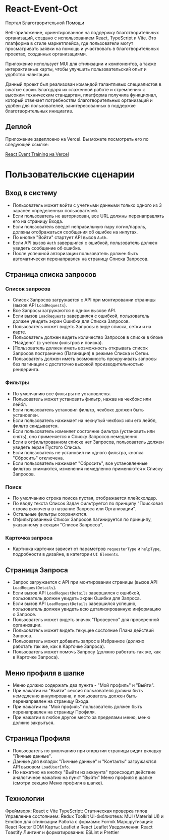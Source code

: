 # React-Event-Oct

Портал Благотворительной Помощи

Веб-приложение, ориентированное на поддержку благотворительных организаций, создано с использованием React, TypeScript и Vite.
Это платформа в стиле маркетплейса, где пользователи могут просматривать заявки на помощь и участвовать в благотворительных проектах, созданных организациями.

Приложение использует MUI для стилизации и компонентов, а также интерактивные карты, чтобы улучшить пользовательский опыт и удобство навигации.

Данный проект был реализован командой талантливых специалистов в сжатые сроки.
Благодаря их слаженной работе и стремлению к высоким техническим стандартам, платформа получила функционал, который отвечает потребностям благотворительных организаций и удобен для пользователей, заинтересованных в поддержке благотворительных инициатив.

## Деплой

Приложение задеплоено на Vercel. Вы можете посмотреть его по следующей ссылке:

[React Event Training на Vercel](https://react-event-oct.vercel.app/)

# Пользовательские сценарии

## Вход в систему

- Пользователь может войти с учетными данными только одного из 3 заранее определенных пользователей.
- Если пользователь не авторизован, все URL должны перенаправлять его на страницу Входа.
- Если пользователь введет неправильную пару логин/пароль, должны отображаться сообщения об ошибке на инпутах.
- По кнопке "Войти" стартует API вызов `Auth`.
- Если API вызов `Auth` завершился с ошибкой, пользователь должен увидеть сообщение об ошибке.
- После успешной авторизации пользователь должен быть автоматически перенаправлен на страницу Списка Запросов.

## Страница списка запросов

### Список запросов

- Список Запросов загружается с API при монтировании страницы (вызов API `LoadRequests`).
- Все Запросы загружаются в одном вызове API.
- Если вызов `LoadRequests` завершился с ошибкой, пользователь должен увидеть экран Ошибки для Списка Запросов.
- Пользователь может видеть Запросы в виде списка, сетки и на карте.
- Пользователь должен видеть количество Запросов в списке в блоке "Найдено" (с учетом фильтров и поиска).
- [Пользователь должен иметь возможность открывать список Запросов постранично (Пагинация) в режиме Списка и Сетки.
- Пользователь должен иметь возможность прокручивать запросы без пагинации с достаточно высокой производительностью рендеринга.

### Фильтры

- По умолчанию все фильтры не установлены.
- Пользователь может установить фильтр, нажав на чекбокс или лейбл.
- Если пользователь установил фильтр, чекбокс должен быть установлен.
- Если пользователь нажимает на чекнутый чекбокс или его лейбл, фильтр скидывается.
- Если пользователь изменяет состояние фильтра (установить или снять), оно применяется к Списку Запросов немедленно.
- Если в отфильтрованном списке нет Запросов, пользователь должен увидеть экран Пустого Списка.
- Если пользователь не установил ни одного фильтра, кнопка "Сбросить" отключена.
- Если пользователь нажимает "Сбросить", все установленные фильтры снимаются, изменения немедленно применяются к Списку Запросов.

### Поиск

- По умолчанию строка поиска пустая, отображается плейсхолдер.
- По вводу текста Список Задач фильтруется по принципу "Поисковая строка включена в название Запроса или Организации".
- Остальные фильтры сохраняются.
- Отфильтрованный Список Запросов пагинируется по принципу, указанному в секции "Список Запросов".

### Карточка запроса
- Картинка карточки зависит от параметров `requesterType` и `helpType`, подробности в дизайне, в категории `UI Elements`.


## Страница Запроса

- Запрос загружается с API при монтировании страницы (вызов API `LoadRequestDetails`).
- Если вызов API `LoadRequestDetails` завершился с ошибкой, пользователь должен увидеть экран Ошибки для Запроса.
- Если вызов API `LoadRequestDetails` завершился успешно, пользователь должен увидеть всю детализированную информацию о Запросе.
- Пользователь может видеть значок "Проверено" для проверенной организации.
- Пользователь может видеть текущее состояние Плана действий Запроса.
- Пользователь может добавить запрос в Избранное (должно работать так же, как в Карточке Запроса).
- Пользователь может помочь Запросу (должно работать так же, как в Карточке Запроса).

## Меню профиля в шапке

- Меню должно содержать два пункта - "Мой профиль" и "Выйти".
- При нажатии на "Выйти" сессия пользователя должна быть немедленно аннулирована, и пользователь должен быть перенаправлен на страницу Входа.
- При нажатии на "Мой профиль" пользователь должен быть перенаправлен на страницу Профиля.
- При нажатии в любое другое место за пределами меню, меню должно закрыться.

## Страница Профиля

-  Пользователь по умолчанию при открытии страницы видит вкладку "Личные данные".
- Данные для вкладок "Личные данные" и "Контакты" загружаются API вызовом `LoadUserInfo`.
- По нажатию на кнопку "Выйти из аккаунта" происходит действие аналогичное нажатию на пункт "Выйти" Меню профиля в шапке (смотри секцию Меню профиля в шапке).

## Технологии

Фреймворк: React с Vite
TypeScript: Статическая проверка типов
Управление состоянием: Redux Toolkit
UI-библиотека: MUI (Material UI) и Emotion для стилизации
Работа с формами: Formik
Маршрутизация: React Router DOM
Карты: Leaflet и React Leaflet
Уведомления: React Toastify
Линтинг и форматирование: ESLint и Prettier
